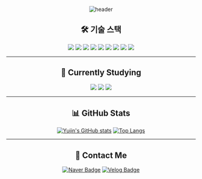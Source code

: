<div align="center">

![header](https://capsule-render.vercel.app/api?type=venom&height=200&color=gradient&text=Yang%20Yujin)


## 🛠️ 기술 스택
<img src="https://img.shields.io/badge/HTML5-E34F26?style=flat-square&logo=HTML5&logoColor=white"/>
<img src="https://img.shields.io/badge/CSS-1572B6?style=flat-square&logo=CSS&logoColor=white"/>
<img src="https://img.shields.io/badge/JavaScript-F7DF1E?style=flat-square&logo=JavaScript&logoColor=white"/>
<img src="https://img.shields.io/badge/TypeScript-3178C6?style=flat-square&logo=TypeScript&logoColor=white"/>
<img src="https://img.shields.io/badge/React-61DAFB?style=flat-square&logo=React&logoColor=white"/>
<img src="https://img.shields.io/badge/Next.js-000000?style=flat-square&logo=Next.js&logoColor=white"/>
<img src="https://img.shields.io/badge/Tailwind-06B6D4?style=flat-square&logo=TailwindCSS&logoColor=white"/>
<img src="https://img.shields.io/badge/Axios-5A29E4?style=flat-square&logo=Axios&logoColor=white"/>
<img src="https://img.shields.io/badge/Figma-F24E1E?style=flat-square&logo=Figma&logoColor=white"/>

---

## 🌱 Currently Studying
<img src="https://img.shields.io/badge/TypeScript-3178C6?style=flat-square&logo=TypeScript&logoColor=white"/>
<img src="https://img.shields.io/badge/Java-007396?style=flat-square&logo=Java&logoColor=white"/>
<img src="https://img.shields.io/badge/Spring%20Boot-6DB33F?style=flat-square&logo=springboot&logoColor=white"/>

---

## 📊 GitHub Stats
[![Yujin's GitHub stats](https://github-readme-stats.vercel.app/api?username=uxxin&show_icons=true&theme=radical&count_private=true)](https://github.com/uxxin/github-readme-stats)
[![Top Langs](https://github-readme-stats.vercel.app/api/top-langs/?username=uxxin&layout=compact&theme=radical)](https://github.com/uxxin/github-readme-stats)

---

## 🐼 Contact Me
[![Naver Badge](https://img.shields.io/badge/Naver-03C75A?style=flat-square&logo=Naver&logoColor=white&link=mailto:dbwlsdid1114@naver.com)](mailto:dbwlsdid1114@naver.com)
[![Velog Badge](https://img.shields.io/badge/Velog-20C997?style=flat-square&logo=Velog&logoColor=white&link=https://velog.io/@uxxin2da)](https://velog.io/@uxxin2da)

</div>
